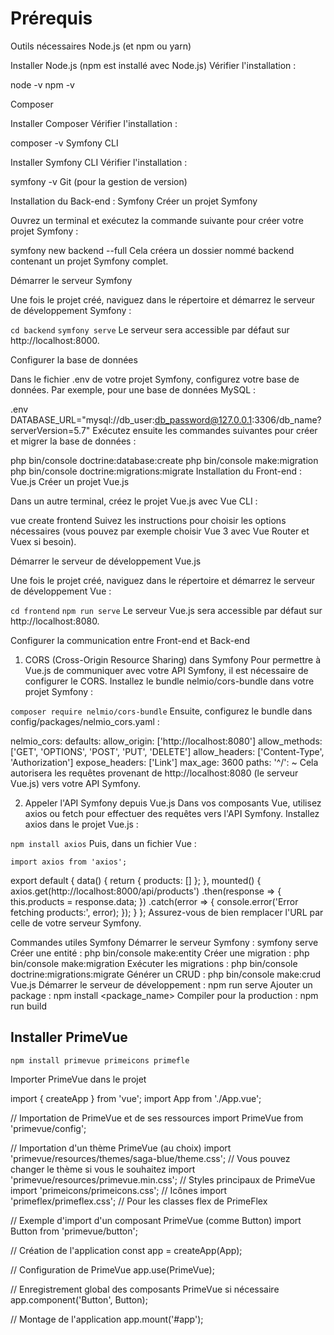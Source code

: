 # Prérequis

Outils nécessaires
Node.js (et npm ou yarn)

Installer Node.js (npm est installé avec Node.js)
Vérifier l'installation :

node -v
npm -v

Composer

Installer Composer
Vérifier l'installation :

composer -v
Symfony CLI

Installer Symfony CLI
Vérifier l'installation :

symfony -v
Git (pour la gestion de version)

Installation du Back-end : Symfony
Créer un projet Symfony

Ouvrez un terminal et exécutez la commande suivante pour créer votre projet Symfony :

symfony new backend --full
Cela créera un dossier nommé backend contenant un projet Symfony complet.

Démarrer le serveur Symfony

Une fois le projet créé, naviguez dans le répertoire et démarrez le serveur de développement Symfony :

`cd backend`
`symfony serve`
Le serveur sera accessible par défaut sur http://localhost:8000.

Configurer la base de données

Dans le fichier .env de votre projet Symfony, configurez votre base de données. Par exemple, pour une base de données MySQL :

.env
DATABASE_URL="mysql://db_user:db_password@127.0.0.1:3306/db_name?serverVersion=5.7"
Exécutez ensuite les commandes suivantes pour créer et migrer la base de données :

php bin/console doctrine:database:create
php bin/console make:migration
php bin/console doctrine:migrations:migrate
Installation du Front-end : Vue.js
Créer un projet Vue.js

Dans un autre terminal, créez le projet Vue.js avec Vue CLI :

vue create frontend
Suivez les instructions pour choisir les options nécessaires (vous pouvez par exemple choisir Vue 3 avec Vue Router et Vuex si besoin).

Démarrer le serveur de développement Vue.js

Une fois le projet créé, naviguez dans le répertoire et démarrez le serveur de développement Vue :

`cd frontend`
`npm run serve`
Le serveur Vue.js sera accessible par défaut sur http://localhost:8080.

Configurer la communication entre Front-end et Back-end

1. CORS (Cross-Origin Resource Sharing) dans Symfony
   Pour permettre à Vue.js de communiquer avec votre API Symfony, il est nécessaire de configurer le CORS. Installez le bundle nelmio/cors-bundle dans votre projet Symfony :

`composer require nelmio/cors-bundle`
Ensuite, configurez le bundle dans config/packages/nelmio_cors.yaml :

nelmio_cors:
defaults:
allow_origin: ['http://localhost:8080']
allow_methods: ['GET', 'OPTIONS', 'POST', 'PUT', 'DELETE']
allow_headers: ['Content-Type', 'Authorization']
expose_headers: ['Link']
max_age: 3600
paths:
'^/': ~
Cela autorisera les requêtes provenant de http://localhost:8080 (le serveur Vue.js) vers votre API Symfony.

2. Appeler l'API Symfony depuis Vue.js
   Dans vos composants Vue, utilisez axios ou fetch pour effectuer des requêtes vers l'API Symfony. Installez axios dans le projet Vue.js :

`npm install axios`
Puis, dans un fichier Vue :

`import axios from 'axios';`

export default {
data() {
return {
products: []
};
},
mounted() {
axios.get(http://localhost:8000/api/products')
.then(response => {
this.products = response.data;
})
.catch(error => {
console.error('Error fetching products:', error);
});
}
};
Assurez-vous de bien remplacer l'URL par celle de votre serveur Symfony.

Commandes utiles
Symfony
Démarrer le serveur Symfony : symfony serve
Créer une entité : php bin/console make:entity
Créer une migration : php bin/console make:migration
Exécuter les migrations : php bin/console doctrine:migrations:migrate
Générer un CRUD : php bin/console make:crud
Vue.js
Démarrer le serveur de développement : npm run serve
Ajouter un package : npm install <package_name>
Compiler pour la production : npm run build

## Installer PrimeVue

`npm install primevue primeicons primefle`

Importer PrimeVue dans le projet

import { createApp } from 'vue';
import App from './App.vue';

// Importation de PrimeVue et de ses ressources
import PrimeVue from 'primevue/config';

// Importation d'un thème PrimeVue (au choix)
import 'primevue/resources/themes/saga-blue/theme.css'; // Vous pouvez changer le thème si vous le souhaitez
import 'primevue/resources/primevue.min.css'; // Styles principaux de PrimeVue
import 'primeicons/primeicons.css'; // Icônes
import 'primeflex/primeflex.css'; // Pour les classes flex de PrimeFlex

// Exemple d'import d'un composant PrimeVue (comme Button)
import Button from 'primevue/button';

// Création de l'application
const app = createApp(App);

// Configuration de PrimeVue
app.use(PrimeVue);

// Enregistrement global des composants PrimeVue si nécessaire
app.component('Button', Button);

// Montage de l'application
app.mount('#app');
